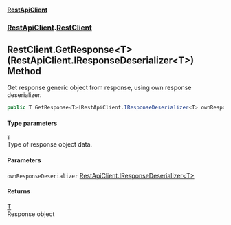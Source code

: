 #### [RestApiClient](./index.md 'index')
### [RestApiClient](./RestApiClient.md 'RestApiClient').[RestClient](./RestApiClient-RestClient.md 'RestApiClient.RestClient')
## RestClient.GetResponse&lt;T&gt;(RestApiClient.IResponseDeserializer&lt;T&gt;) Method
Get response generic object from response, using own response deserializer.  
```csharp
public T GetResponse<T>(RestApiClient.IResponseDeserializer<T> ownResponseDeserializer);
```
#### Type parameters
<a name='RestApiClient-RestClient-GetResponse-T-(RestApiClient-IResponseDeserializer-T-)-T'></a>
`T`  
Type of response object data.  
  
#### Parameters
<a name='RestApiClient-RestClient-GetResponse-T-(RestApiClient-IResponseDeserializer-T-)-ownResponseDeserializer'></a>
`ownResponseDeserializer` [RestApiClient.IResponseDeserializer&lt;](./RestApiClient-IResponseDeserializer-T-.md 'RestApiClient.IResponseDeserializer&lt;T&gt;')[T](#RestApiClient-RestClient-GetResponse-T-(RestApiClient-IResponseDeserializer-T-)-T 'RestApiClient.RestClient.GetResponse&lt;T&gt;(RestApiClient.IResponseDeserializer&lt;T&gt;).T')[&gt;](./RestApiClient-IResponseDeserializer-T-.md 'RestApiClient.IResponseDeserializer&lt;T&gt;')  
  
#### Returns
[T](#RestApiClient-RestClient-GetResponse-T-(RestApiClient-IResponseDeserializer-T-)-T 'RestApiClient.RestClient.GetResponse&lt;T&gt;(RestApiClient.IResponseDeserializer&lt;T&gt;).T')  
Response object  
